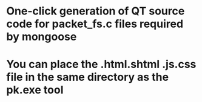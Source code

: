 # One-click generation of QT source code for packet_fs.c files required by mongoose

# You can place the .html.shtml .js.css file in the same directory as the pk.exe tool
